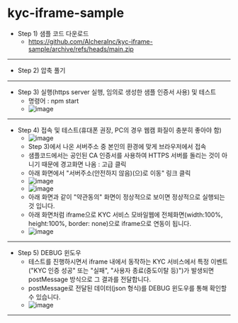 # kyc-iframe-sample
- Step 1) 샘플 코드 다운로드
  - https://github.com/AlcheraInc/kyc-iframe-sample/archive/refs/heads/main.zip
---
- Step 2) 압축 풀기
---
- Step 3) 실행(https server 실행, 임의로 생성한 샘플 인증서 사용) 및 테스트 
  - 명령어 : npm start
  - ![image](https://user-images.githubusercontent.com/87741912/147376429-76c7f13f-0c4a-4a09-bdf2-f03355622392.png)
---
- Step 4) 접속 및 테스트(휴대폰 권장, PC의 경우 웹캠 화질이 충분히 좋아야 함)
  - ![image](https://user-images.githubusercontent.com/87741912/147376672-27953201-6715-4da8-ac1d-00ada39ca397.png)
  - Step 3)에서 나온 서버주소 중 본인의 환경에 맞게 브라우저에서 접속
  - 샘플코드에서는 공인된 CA 인증서를 사용하여 HTTPS 서버를 돌리는 것이 아니기 때문에 경고화면 나옴 : 고급 클릭
  - 아래 화면에서 "서버주소(안전하지 않음)(으)로 이동" 링크 클릭
  - ![image](https://user-images.githubusercontent.com/87741912/147376538-a338f52e-86f1-4a32-8796-c3baee18d230.png)
  - ![image](https://user-images.githubusercontent.com/87741912/147376556-bcf43b90-3191-4a98-b49e-68f9696fc574.png)
  - 아래 화면과 같이 "약관동의" 화면이 정상적으로 보이면 정상적으로 실행되는 것 입니다.
  - 아래 화면처럼 iframe으로 KYC 서비스 모바일웹에 전체화면(width:100%, height:100%, border: none)으로 iframe으로 연동이 됩니다.
  - ![image](https://user-images.githubusercontent.com/87741912/147376596-8c633ab2-6ad9-4d7e-a886-3a258e893e29.png)
---
- Step 5) DEBUG 윈도우
  - 테스트를 진행하시면서 iframe 내에서 동작하는 KYC 서비스에서 특정 이벤트("KYC 인증 성공" 또는 "실패", "사용자 종료(중도이탈 등)")가 발생되면 postMessage 방식으로 그 결과를 전달합니다.
  - postMessage로 전달된 데이터(json 형식)를 DEBUG 윈도우를 통해 확인할 수 있습니다.
  - ![image](https://user-images.githubusercontent.com/87741912/147376633-15a4b9d6-72c9-4a65-9e47-f98061858272.png)
---
